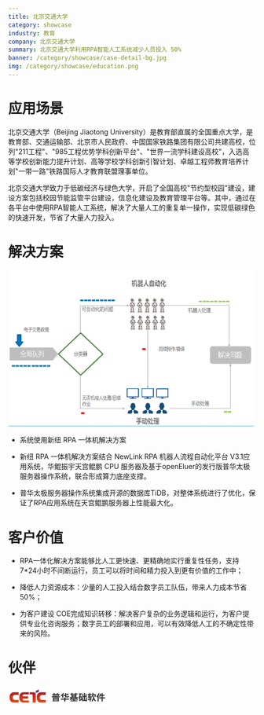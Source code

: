 ```yaml
---
title: 北京交通大学
category: showcase
industry: 教育
company: 北京交通大学
summary: 北京交通大学利用RPA智能人工系统减少人员投入 50%
banner: /category/showcase/case-detail-bg.jpg
img: /category/showcase/education.png
---
```


# 应用场景

北京交通大学（Beijing Jiaotong
University）是教育部直属的全国重点大学，是教育部、交通运输部、北京市人民政府、中国国家铁路集团有限公司共建高校，位列"211工程"、"985工程优势学科创新平台"、"世界一流学科建设高校"，入选高等学校创新能力提升计划、高等学校学科创新引智计划、卓越工程师教育培养计划"一带一路"铁路国际人才教育联盟理事单位。

北京交通大学致力于低碳经济与绿色大学，开启了全国高校"节约型校园"建设，建设方案包括校园节能监管平台建设，信息化建设及教育管理平台等。其中，通过在各平台中使用RPA智能人工系统，解决了大量人工的重复单一操作，实现低碳绿色的快速开发，节省了大量人力投入。

# 解决方案


<img src="./media/image1.png" width="500" >

-   系统使用新纽 RPA 一体机解决方案

-   新纽 RPA 一体机解决方案结合 NewLink RPA 机器人流程自动化平台 V3.1应用系统，华鲲振宇天宫鲲鹏 CPU 服务器及基于openEluer的发行版普华太极服务器操作系统，联合形成算力底座支撑。

-   普华太极服务器操作系统集成开源的数据库TiDB，对整体系统进行了优化，保证了RPA应用系统在天宫鲲鹏服务器上性能最大化。



# 客户价值

-   RPA一体化解决方案能够比人工更快速、更精确地实行重复性任务，支持7\*24小时不间断运行，员工可以将时间和精力投入到更有价值的工作中；

-   降低人力资源成本：少量的人工投入结合数字员工队伍，带来人力成本节省50%；

-   为客户建设 COE完成知识转移：解决客户复杂的业务逻辑和运行，为客户提供专业化咨询服务；数字员工的部署和应用，可以有效降低人工的不确定性带来的风险。

# 伙伴

<img src="./media/image2.png" width="200" >
